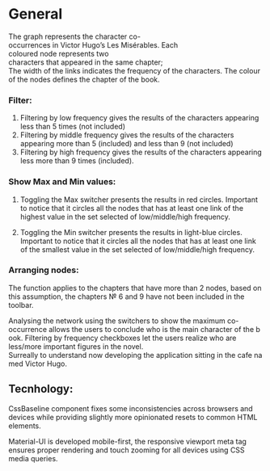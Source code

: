  # General

The graph represents the character co-occurrences in Victor Hugo’s Les Misérables. Each coloured node represents two characters that appeared in the same chapter; The width of the links indicates the frequency of the characters. The colour of the nodes defines the chapter of the book.

### Filter:

1. Filtering by low frequency gives the results of the characters appearing less than 5 times (not included)
2. Filtering by middle frequency gives the results of the characters appearing more than 5 (included) and less than 9 (not included)
3. Filtering by high frequency gives the results of the characters appearing less more than 9 times (included).

### Show Max and Min values:

1. Toggling the Max switcher presents the results in red circles. Important to notice that it circles all the nodes that has at least one link of the highest value in the set selected of low/middle/high frequency.

2. Toggling the Min switcher presents the results in light-blue circles. Important to notice that it circles all the nodes that has at least one link of the smallest value in the set selected of low/middle/high frequency.

### Arranging nodes:

The function applies to the chapters that have more than 2 nodes, based on this assumption, the chapters № 6 and 9 have not been included in the toolbar.

Analysing the network using the switchers to show the maximum co-occurrence allows the users to conclude who is the main character of the book. Filtering by frequency checkboxes let the users realize who are less/more important figures in the novel. Surreally to understand now developing the application sitting in the cafe named Victor Hugo.

## Tecnhology:

CssBaseline component fixes some inconsistencies across browsers and devices while providing slightly more opinionated resets to common HTML elements.

Material-UI is developed mobile-first, the responsive viewport meta tag ensures proper rendering and touch zooming for all devices using CSS media queries.
